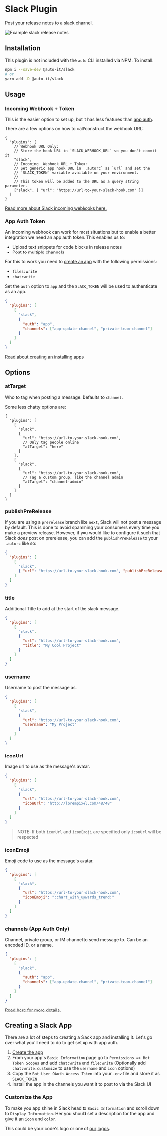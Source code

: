 # Slack Plugin

Post your release notes to a slack channel.

![Example slack release notes](https://user-images.githubusercontent.com/1192452/112035992-5ad1f400-8afd-11eb-9241-3567db8bd395.png)

## Installation

This plugin is not included with the `auto` CLI installed via NPM. To install:

```bash
npm i --save-dev @auto-it/slack
# or
yarn add -D @auto-it/slack
```

## Usage

### Incoming Webhook + Token

This is the easier option to set up, but it has less features than [app auth](#app-auth-token).

There are a few options on how to call/construct the webhook URL:

```jsonc
{
  "plugins": [
    // Webhook URL Only:
    // Store the hook URL in `SLACK_WEBHOOK_URL` so you don't commit it
    "slack",
    // Incoming  Webhook URL + Token:
    // Set generic app hook URL in `.autorc` as `url` and set the
    // `SLACK_TOKEN` variable available on your environment.
    //
    // This token will be added to the URL as a query string parameter.
    ["slack", { "url": "https://url-to-your-slack-hook.com" }]
  ]
}
```

[Read more about Slack incoming webhooks here.](https://api.slack.com/messaging/webhooks)

### App Auth Token

An incoming webhook can work for most situations but to enable a better integration we need an app auth token. This enables us to:

- Upload text snippets for code blocks in release notes
- Post to multiple channels

For this to work you need to [create an app](https://api.slack.com/apps) with the following permissions:

- `files:write`
- `chat:write`

Set the `auth` option to `app` and the `SLACK_TOKEN` will be used to authenticate as an app.

```json
{
  "plugins": [
    [
      "slack",
      {
        "auth": "app",
        "channels": ["app-update-channel", "private-team-channel"]
      }
    ]
  ]
}
```

[Read about creating an installing apps.](https://api.slack.com/start/overview#creating)

## Options

### atTarget

Who to tag when posting a message.
Defaults to `channel`.

Some less chatty options are:

```jsonc
{
  "plugins": [
    [
      "slack",
      {
        "url": "https://url-to-your-slack-hook.com",
        // Only tag people online
        "atTarget": "here"
      }
    ],
    [
      "slack",
      {
        "url": "https://url-to-your-slack-hook.com",
        // Tag a custom group, like the channel admin
        "atTarget": "channel-admin"
      }
    ]
  ]
}
```

### publishPreRelease

If you are using a `prerelease` branch like `next`, Slack will not post a message by default.
This is done to avoid spamming your consumers every time you make a preview release.
However, if you would like to configure it such that Slack _does_ post on prerelease, you can add the `publishPreRelease` to your `.autorc` like so:

```json
{
  "plugins": [
    [
      "slack",
      { "url": "https://url-to-your-slack-hook.com", "publishPreRelease": true }
    ]
  ]
}
```

### title

Additional Title to add at the start of the slack message.

```json
{
  "plugins": [
    [
      "slack",
      {
        "url": "https://url-to-your-slack-hook.com",
        "title": "My Cool Project"
      }
    ]
  ]
}
```

### username

Username to post the message as.

```json
{
  "plugins": [
    [
      "slack",
      {
        "url": "https://url-to-your-slack-hook.com",
        "username": "My Project"
      }
    ]
  ]
}
```

### iconUrl

Image url to use as the message's avatar.

```json
{
  "plugins": [
    [
      "slack",
      {
        "url": "https://url-to-your-slack-hook.com",
        "iconUrl": "http://lorempixel.com/48/48"
      }
    ]
  ]
}
```

> NOTE: If both `iconUrl` and `iconEmoji` are specified only `iconUrl` will be respected

### iconEmoji

Emoji code to use as the message's avatar.

```json
{
  "plugins": [
    [
      "slack",
      {
        "url": "https://url-to-your-slack-hook.com",
        "iconEmoji": ":chart_with_upwards_trend:"
      }
    ]
  ]
}
```

### channels (App Auth Only)

Channel, private group, or IM channel to send message to.
Can be an encoded ID, or a name.

```json
{
  "plugins": [
    [
      "slack",
      {
        "auth": "app",
        "channels": ["app-update-channel", "private-team-channel"]
      }
    ]
  ]
}
```

[Read here for more details.](https://api.slack.com/methods/chat.postMessage#channels)

## Creating a Slack App

There are a lot of steps to creating a Slack app and installing it.
Let's go over what you'll need to do to get set up with app auth.

1. [Create the app](https://api.slack.com/apps)
2. From your app's `Basic Information` page go to `Permissions => Bot Token Scopes` and add `chat:write` and `file:write` (Optionally add `chat:write.customize` to use the `username` and `icon` options)
3. Copy the `Bot User OAuth Access Token` into your `.env` file and store it as `SLACK_TOKEN`
4. Install the app in the channels you want it to post to via the Slack UI

### Customize the App

To make you app shine in Slack head to `Basic Information` and scroll down to `Display Information`.
Her you should set a description for the app and give it an `icon` and `color`.

This could be your code's logo or one of [our](https://github.com/intuit/auto/blob/main/docs/public/logo-large-dark.png) [logos](https://github.com/intuit/auto/blob/main/docs/public/logo-large.png).

